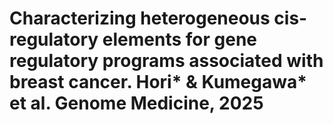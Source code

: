 # Characterizing heterogeneous cis-regulatory elements for gene regulatory programs associated with breast cancer. Hori* & Kumegawa* et al. Genome Medicine, 2025
